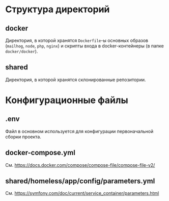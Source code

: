# Структура директорий

## docker

Директория, в которой хранятся `Dockerfile`-ы основных образов (`mailhog`, `node`, `php`, `nginx`) и скрипты входа в docker-контейнеры (в папке `docker/docker`).

## shared

Директория, в которой хранятся склонированные репозитории.

# Конфигурационные файлы

## .env

Файл в основном используется для конфигурации первоначальной сборки проекта.

## docker-compose.yml

См. https://docs.docker.com/compose/compose-file/compose-file-v2/

## shared/homeless/app/config/parameters.yml

См. https://symfony.com/doc/current/service_container/parameters.html


